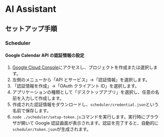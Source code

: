 # AI Assistant

## セットアップ手順

### Scheduler

#### Google Calendar API の認証情報の設定

1. [Google Cloud Console](https://console.cloud.google.com/)にアクセスし、プロジェクトを作成または選択します。
2. 左側のメニューから「API とサービス」→「認証情報」を選択します。
3. 「認証情報を作成」→「OAuth クライアント ID」を選択します。
4. アプリケーションの種類として「デスクトップアプリ」を選択し、任意の名前を入力して作成します。
5. 作成された認証情報をダウンロードし、`scheduler/credential.json`という名前で保存します。
6. `node ./scheduler/setup-token.js`コマンドを実行します。実行時にブラウザが開いて Google 認証画面が表示されます。認証を完了すると、自動的に`scheduler/token.json`が生成されます。


